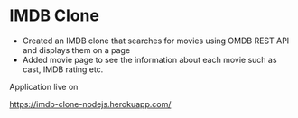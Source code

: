 # IMDB Clone

* Created an IMDB clone that searches for movies using OMDB REST API and displays them on a page
* Added movie page to see the information about each movie such as cast, IMDB rating etc.

Application live on

https://imdb-clone-nodejs.herokuapp.com/
